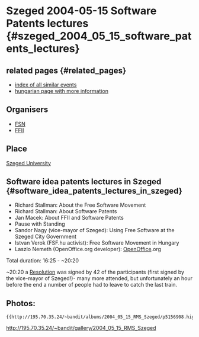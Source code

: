 # Szeged 2004-05-15 Software Patents lectures {#szeged_2004_05_15_software_patents_lectures}

## related pages {#related_pages}

-   [index of all similar
    events](http://kwiki.ffii.org/SwpDemo0405En "wikilink")
-   [hungarian page with more
    information](http://www.fsn.hu/events/ "wikilink")

## Organisers

-   [FSN](http://www.fsn.hu/ "wikilink")
-   [FFII](http://www.ffii.org/ "wikilink")

## Place

[Szeged University](http://www.fsn.hu/events/ "wikilink")

## Software idea patents lectures in Szeged {#software_idea_patents_lectures_in_szeged}

-   Richard Stallman: About the Free Software Movement
-   Richard Stallman: About Software Patents
-   Jan Macek: About FFII and Software Patents
-   Pause with Standing
-   Sandor Nagy (vice-mayor of Szeged): Using Free Software at the
    Szeged City Government
-   Istvan Verok (FSF.hu activist): Free Software Movement in Hungary
-   Laszlo Nemeth (OpenOffice.org developer):
    [OpenOffice](OpenOffice "wikilink").org

Total duration: 16:25 - \~20:20

\~20:20 a [Resolution](http://kwiki.ffii.org/ParlReso0405Hu "wikilink")
was signed by 42 of the participants (first signed by the vice-mayor of
Szeged!)- many more attended, but unfortunately an hour before the end a
number of people had to leave to catch the last train.

## Photos:

```{=mediawiki}
{{http://195.70.35.24/~bandit/albums/2004_05_15_RMS_Szeged/p5156908.highlight.jpg}}
```
<http://195.70.35.24/~bandit/gallery/2004_05_15_RMS_Szeged>
